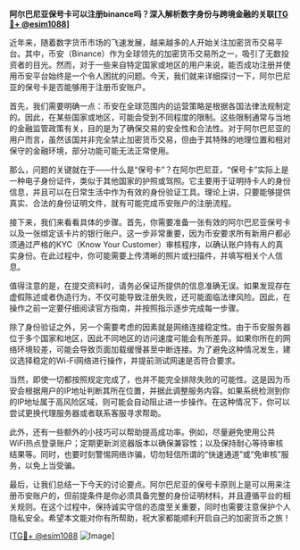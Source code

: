 **阿尔巴尼亚保号卡可以注册binance吗？深入解析数字身份与跨境金融的关联[[TG💪+ @esim1088](https://t.me/s/esim1088)]**

近年来，随着数字货币市场的飞速发展，越来越多的人开始关注加密货币交易平台。其中，币安（Binance）作为全球领先的加密货币交易所之一，吸引了无数投资者的目光。然而，对于一些来自特定国家或地区的用户来说，能否成功注册并使用币安平台始终是一个令人困扰的问题。今天，我们就来详细探讨一下，阿尔巴尼亚的保号卡是否能够用于注册币安账户。

首先，我们需要明确一点：币安在全球范围内的运营策略是根据各国法律法规制定的。因此，在某些国家或地区，可能会受到不同程度的限制。这些限制通常与当地的金融监管政策有关，目的是为了确保交易的安全性和合法性。对于阿尔巴尼亚的用户而言，虽然该国并非完全禁止加密货币交易，但由于其特殊的地理位置和相对保守的金融环境，部分功能可能无法正常使用。

那么，问题的关键就在于——什么是“保号卡”？在阿尔巴尼亚，“保号卡”实际上是一种电子身份证件，类似于其他国家的护照或驾照。它主要用于证明持卡人的身份信息，并且可以在日常生活中作为有效的身份验证工具。理论上讲，只要能够提供真实、合法的身份证明文件，就有可能完成币安账户的注册流程。

接下来，我们来看看具体的步骤。首先，你需要准备一张有效的阿尔巴尼亚保号卡以及一张绑定该卡片的银行账户。这一步非常重要，因为币安要求所有新用户都必须通过严格的KYC（Know Your Customer）审核程序，以确认账户持有人的真实身份。在此过程中，你可能需要上传清晰的照片或扫描件，并填写相关个人信息。

值得注意的是，在提交资料时，请务必保证所提供的信息准确无误。如果发现存在虚假陈述或者伪造行为，不仅可能导致注册失败，还可能面临法律风险。因此，在操作之前一定要仔细阅读官方指南，并按照指示逐步完成每一步骤。

除了身份验证之外，另一个需要考虑的因素就是网络连接稳定性。由于币安服务器位于多个国家和地区，因此不同地区的访问速度可能会有所差异。如果你所在的网络环境较差，可能会导致页面加载缓慢甚至中断连接。为了避免这种情况发生，建议选择稳定的Wi-Fi网络进行操作，并提前测试网速是否符合要求。

当然，即使一切都按照规定完成了，也并不能完全排除失败的可能性。这是因为币安会根据用户的IP地址判断其所在位置，并据此调整服务内容。如果系统检测到你的IP地址属于高风险区域，则可能会自动阻止进一步操作。在这种情况下，你可以尝试更换代理服务器或者联系客服寻求帮助。

此外，还有一些额外的小技巧可以帮助提高成功率。例如，尽量避免使用公共WiFi热点登录账户；定期更新浏览器版本以确保兼容性；以及保持耐心等待审核结果等。同时，也要时刻警惕网络诈骗，切勿轻信所谓的“快速通道”或“免审核”服务，以免上当受骗。

最后，让我们总结一下今天的讨论要点。阿尔巴尼亚的保号卡原则上是可以用来注册币安账户的，但前提条件是你必须具备完整的身份证明材料，并且遵循平台的相关规则。在这个过程中，保持诚实守信的态度至关重要，同时也需要注意保护个人隐私安全。希望本文能对你有所帮助，祝大家都能顺利开启自己的加密货币之旅！

[[TG💪+ @esim1088](https://t.me/s/esim1088) ![Image](https://i.postimg.cc/4NQfJmqS/Snipaste-2025-05-13-00-14-12.png)]